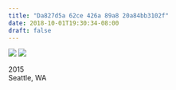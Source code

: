 ```yaml
---
title: "Da827d5a 62ce 426a 89a8 20a84bb3102f"
date: 2018-10-01T19:30:34-08:00
draft: false
---
```


![](https://d17enza3bfujl8.cloudfront.net/DSCF0146_01.jpg)
![](https://d17enza3bfujl8.cloudfront.net/DSCF0136_01.jpg)

2015</br>
Seattle, WA

